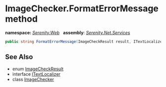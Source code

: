 # ImageChecker.FormatErrorMessage method
**namespace:** *[Serenity.Web](../../README.md#serenity.web-namespace)*   **assembly**: *[Serenity.Net.Services](../../README.md)*

```csharp
public string FormatErrorMessage(ImageCheckResult result, ITextLocalizer localizer)
```

## See Also

* enum [ImageCheckResult](../ImageCheckResult.md)
* interface [ITextLocalizer](../Serenity.Net.Core/../../Serenity/ITextLocalizer.md)
* class [ImageChecker](../ImageChecker.md)